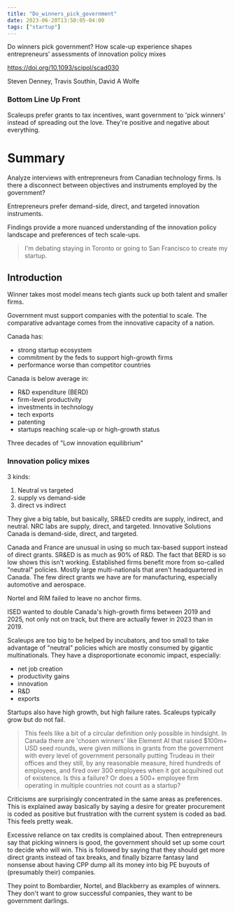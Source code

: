 ```yaml
---
title: "Do_winners_pick_government"
date: 2023-06-20T13:50:05-04:00
tags: ["startup"]
---
```


Do winners pick government? How scale-up experience shapes entrepreneurs’ assessments of innovation policy mixes

https://doi.org/10.1093/scipol/scad030

Steven Denney, Travis Southin, David A Wolfe

### Bottom Line Up Front

Scaleups prefer grants to tax incentives, want government to 'pick winners' instead of spreading out the love. They're positive and negative about everything.

# Summary

Analyze interviews with entrepreneurs from Canadian technology firms. Is there a disconnect between objectives and instruments employed by the government?

Entrepreneurs prefer demand-side, direct, and targeted innovation instruments. 

Findings provide a more nuanced understanding of the innovation policy landscape and preferences of tech scale-ups.

> I'm debating staying in Toronto or going to San Francisco to create my startup.

## Introduction

Winner takes most model means tech giants suck up both talent and smaller firms.

Government must support companies with the potential to scale. The comparative advantage comes from the innovative capacity of a nation.

Canada has:
- strong startup ecosystem
- commitment by the feds to support high-growth firms
- performance worse than competitor countries

Canada is below average in:
- R&D expenditure (BERD)
- firm-level productivity
- investments in technology
- tech exports
- patenting
- startups reaching scale-up or high-growth status

Three decades of "Low innovation equilibrium"

### Innovation policy mixes

3 kinds:
1) Neutral vs targeted
1) supply vs demand-side 
1) direct vs indirect

They give a big table, but basically, SR&ED credits are supply, indirect, and neutral. NRC labs are supply, direct, and targeted. Innovative Solutions Canada is demand-side, direct, and targeted.

Canada and France are unusual in using so much tax-based support instead of direct grants. SR&ED is as much as 90% of R&D. The fact that BERD is so low shows this isn't working. Established firms benefit more from so-called "neutral" policies. Mostly large multi-nationals that aren't headquartered in Canada. 
The few direct grants we have are for manufacturing, especially automotive and aerospace. 

Nortel and RIM failed to leave no anchor firms.

ISED wanted to double Canada's high-growth firms between 2019 and 2025, not only not on track, but there are actually fewer in 2023 than in 2019.

Scaleups are too big to be helped by incubators, and too small to take advantage of "neutral" policies which are mostly consumed by gigantic multinationals. They have a disproportionate economic impact, especially:
- net job creation
- productivity gains
- innovation 
- R&D 
- exports 

Startups also have high growth, but high failure rates. Scaleups typically grow but do not fail. 

> This feels like a bit of a circular definition only possible in hindsight. In Canada there are 'chosen winners' like Element AI that raised $100m+ USD seed rounds, were given millions in grants from the government with every level of government personally putting Trudeau in their offices and they still, by any reasonable measure, hired hundreds of employees, and fired over 300 employees when it got acquihired out of existence. Is this a failure? Or does a 500+ employee firm operating in multiple countries not count as a startup?

Criticisms are surprisingly concentrated in the same areas as preferences. This is explained away basically by saying a desire for greater procurement is coded as positive but frustration with the current system is coded as bad. This feels pretty weak.

Excessive reliance on tax credits is complained about. Then entrepreneurs say that picking winners is good, the government should set up some court to decide who will win. This is followed by saying that they should get more direct grants instead of tax breaks, and finally bizarre fantasy land nonsense about having CPP dump all its money into big PE buyouts of (presumably their) companies.

They point to Bombardier, Nortel, and Blackberry as examples of winners. They don't want to grow successful companies, they want to be government darlings.

